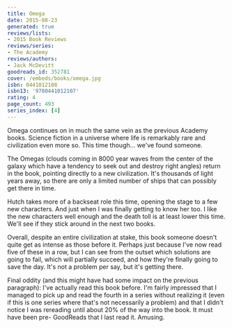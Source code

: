 ```yaml
---
title: Omega
date: 2015-08-23
generated: true
reviews/lists:
- 2015 Book Reviews
reviews/series:
- The Academy
reviews/authors:
- Jack McDevitt
goodreads_id: 352781
cover: /embeds/books/omega.jpg
isbn: 0441012108
isbn13: '9780441012107'
rating: 4
page_count: 493
series_index: [4]
---
```

Omega continues on in much the same vein as the previous Academy books. Science fiction in a universe where life is remarkably rare and civilization even more so. This time though... we've found someone.  

The Omegas (clouds coming in 8000 year waves from the center of the galaxy which have a tendency to seek out and destroy right angles) return in the book, pointing directly to a new civilization. It's thousands of light years away, so there are only a limited number of ships that can possibly get there in time.  

<!--more-->

Hutch takes more of a backseat role this time, opening the stage to a few new characters. And just when I was finally getting to know her too. I like the new characters well enough and the death toll is at least lower this time. We'll see if they stick around in the next two books.  

Overall, despite an entire civilization at stake, this book someone doesn't quite get as intense as those before it. Perhaps just because I've now read five of these in a row, but I can see from the outset which solutions are going to fail, which will partially succeed, and how they're finally going to save the day. It's not a problem per say, but it's getting there.  

Final oddity (and this might have had some impact on the previous paragraph): I've actually read this book before. I'm fairly impressed that I managed to pick up and read the fourth in a series without realizing it (even if this is one series where that's not necessarily a problem) and that I didn't notice I was rereading until about 20% of the way into the book. It must have been pre- GoodReads that I last read it. Amusing.